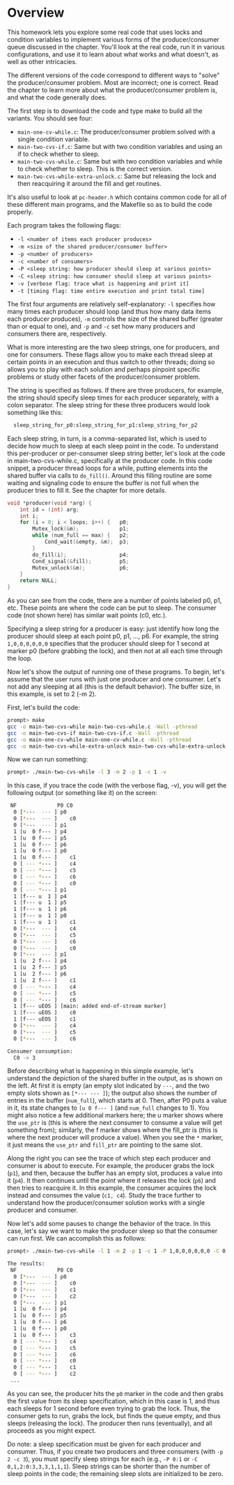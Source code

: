 
# Overview

This homework lets you explore some real code that uses locks and condition
variables to implement various forms of the producer/consumer queue discussed
in the chapter. You'll look at the real code, run it in various
configurations, and use it to learn about what works and what doesn't, as well
as other intricacies.

The different versions of the code correspond to different ways to "solve"
the producer/consumer problem. Most are incorrect; one is correct.  Read the
chapter to learn more about what the producer/consumer problem is, and what
the code generally does.

The first step is to download the code and type make to build all the
variants. You should see four:
- `main-one-cv-while.c`: The producer/consumer problem solved with a
single condition variable.
- `main-two-cvs-if.c`: Same but with two condition variables and using
an if to check whether to sleep.
- `main-two-cvs-while.c`: Same but with two condition variables and while to
check whether to sleep. This is the correct version.
- `main-two-cvs-while-extra-unlock.c`: Same but releasing the lock and
then reacquiring it around the fill and get routines.

It's also useful to look at `pc-header.h` which contains common code for
all of these different main programs, and the Makefile so as to build the
code properly.

Each program takes the following flags: 
- `-l <number of items each producer produces>`
- `-m <size of the shared producer/consumer buffer>`
- `-p <number of producers>`
- `-c <number of consumers>`
- `-P <sleep string: how producer should sleep at various points>`
- `-C <sleep string: how consumer should sleep at various points>`
- `-v [verbose flag: trace what is happening and print it]`
- `-t [timing flag: time entire execution and print total time]`

The first four arguments are relatively self-explanatory: `-l` specifies how
many times each producer should loop (and thus how many data items each
producer produces), `-m` controls the size of the shared buffer (greater than or
equal to one), and `-p` and `-c` set how many producers and consumers there are,
respectively.

What is more interesting are the two sleep strings, one for producers, and one
for consumers. These flags allow you to make each thread sleep at certain
points in an execution and thus switch to other threads; doing so allows you
to play with each solution and perhaps pinpoint specific problems or study
other facets of the producer/consumer problem.

The string is specified as follows. If there are three producers, for example,
the string should specify sleep times for each producer separately, with a 
colon separator. The sleep string for these three producers would look
something like this:

```sh
  sleep_string_for_p0:sleep_string_for_p1:sleep_string_for_p2
```

Each sleep string, in turn, is a comma-separated list, which is used to
decide how much to sleep at each sleep point in the code. To understand this
per-producer or per-consumer sleep string better, let's look at the code in
main-two-cvs-while.c, specifically at the producer code. In this code
snippet, a producer thread loops for a while, putting elements into the shared
buffer via calls to `do_fill()`. Around this filling routine are some
waiting and signaling code to ensure the buffer is not full when the producer
tries to fill it. See the chapter for more details.

```c
void *producer(void *arg) {
    int id = (int) arg;
    int i;
    for (i = 0; i < loops; i++) {   p0;
        Mutex_lock(&m);             p1;
        while (num_full == max) {   p2;
            Cond_wait(&empty, &m);  p3;
        }
        do_fill(i);                 p4;
        Cond_signal(&fill);         p5;
        Mutex_unlock(&m);           p6;
    }
    return NULL;
}
```

As you can see from the code, there are a number of points labeled p0, p1,
etc. These points are where the code can be put to sleep. The consumer code
(not shown here) has similar wait points (c0, etc.).

Specifying a sleep string for a producer is easy: just identify how long the
producer should sleep at each point p0, p1, ..., p6. For example, the string
`1,0,0,0,0,0,0` specifies that the producer should sleep for 1 second at marker
p0 (before grabbing the lock), and then not at all each time through the loop.

Now let's show the output of running one of these programs.  To begin, let's
assume that the user runs with just one producer and one consumer. Let's not
add any sleeping at all (this is the default behavior). The buffer 
size, in this example, is set to 2 (-m 2).

First, let's build the code:

```sh
prompt> make
gcc -o main-two-cvs-while main-two-cvs-while.c -Wall -pthread
gcc -o main-two-cvs-if main-two-cvs-if.c -Wall -pthread
gcc -o main-one-cv-while main-one-cv-while.c -Wall -pthread
gcc -o main-two-cvs-while-extra-unlock main-two-cvs-while-extra-unlock.c -Wall -pthread
```

Now we can run something:

```sh
prompt> ./main-two-cvs-while -l 3 -m 2 -p 1 -c 1 -v
```

In this case, if you trace the code (with the verbose flag, -v), you will get
the following output (or something like it) on the screen:

```sh
 NF             P0 C0
  0 [*---  --- ] p0
  0 [*---  --- ]    c0
  0 [*---  --- ] p1
  1 [u  0 f--- ] p4
  1 [u  0 f--- ] p5
  1 [u  0 f--- ] p6
  1 [u  0 f--- ] p0
  1 [u  0 f--- ]    c1
  0 [ --- *--- ]    c4
  0 [ --- *--- ]    c5
  0 [ --- *--- ]    c6
  0 [ --- *--- ]    c0
  0 [ --- *--- ] p1
  1 [f--- u  1 ] p4
  1 [f--- u  1 ] p5
  1 [f--- u  1 ] p6
  1 [f--- u  1 ] p0
  1 [f--- u  1 ]    c1
  0 [*---  --- ]    c4
  0 [*---  --- ]    c5
  0 [*---  --- ]    c6
  0 [*---  --- ]    c0
  0 [*---  --- ] p1
  1 [u  2 f--- ] p4
  1 [u  2 f--- ] p5
  1 [u  2 f--- ] p6
  1 [u  2 f--- ]    c1
  0 [ --- *--- ]    c4
  0 [ --- *--- ]    c5
  0 [ --- *--- ]    c6
  1 [f--- uEOS ] [main: added end-of-stream marker]
  1 [f--- uEOS ]    c0
  1 [f--- uEOS ]    c1
  0 [*---  --- ]    c4
  0 [*---  --- ]    c5
  0 [*---  --- ]    c6

Consumer consumption:
  C0 -> 3
```

Before describing what is happening in this simple example, let's
understand the depiction of the shared buffer in the output, as is
shown on the left. At first it is empty (an empty slot indicated by
`---`, and the two empty slots shown as `[*--- --- ]`); the output
also shows the number of entries in the buffer (`num_full`), which
starts at 0. Then, after P0 puts a value in it, its state changes to
`[u 0 f--- ]` (and `num_full` changes to 1). You might also notice a
few additional markers here; the u marker shows where the `use_ptr` is
(this is where the next consumer to consume a value will get something
from); similarly, the f marker shows where the fill_ptr is (this is
where the next producer will produce a value). When you see the `*`
marker, it just means the `use_ptr` and `fill_ptr` are pointing to the
same slot.

Along the right you can see the trace of which step each producer and
consumer is about to execute. For example, the producer grabs the lock
(`p1`), and then, because the buffer has an empty slot, produces a
value into it (`p4`). It then continues until the point where it
releases the lock (`p6`) and then tries to reacquire it. In this
example, the consumer acquires the lock instead and consumes the value
(`c1, c4`). Study the trace further to understand how the
producer/consumer solution works with a single producer and consumer.

Now let's add some pauses to change the behavior of the trace. In this case,
let's say we want to make the producer sleep so that the consumer can run
first. We can accomplish this as follows: 

```sh
prompt> ./main-two-cvs-while -l 1 -m 2 -p 1 -c 1 -P 1,0,0,0,0,0,0 -C 0 -v

The results:
 NF             P0 C0
  0 [*---  --- ] p0
  0 [*---  --- ]    c0
  0 [*---  --- ]    c1
  0 [*---  --- ]    c2
  0 [*---  --- ] p1
  1 [u  0 f--- ] p4
  1 [u  0 f--- ] p5
  1 [u  0 f--- ] p6
  1 [u  0 f--- ] p0
  1 [u  0 f--- ]    c3
  0 [ --- *--- ]    c4
  0 [ --- *--- ]    c5
  0 [ --- *--- ]    c6
  0 [ --- *--- ]    c0
  0 [ --- *--- ]    c1
  0 [ --- *--- ]    c2
 ...
```

As you can see, the producer hits the `p0` marker in the code and then grabs
the first value from its sleep specification, which in this case is 1, and
thus each sleeps for 1 second before even trying to grab the lock. Thus, the
consumer gets to run, grabs the lock, but finds the queue empty, and thus
sleeps (releasing the lock). The producer then runs (eventually), and all
proceeds as you might expect.

Do note: a sleep specification must be given for each producer and
consumer. Thus, if you create two producers and three consumers (with
`-p 2 -c 3`), you must specify sleep strings for each (e.g., `-P 0:1`
or `-C 0,1,2:0:3,3,3,1,1,1`). Sleep strings can be shorter than the
number of sleep points in the code; the remaining sleep slots are
initialized to be zero.



